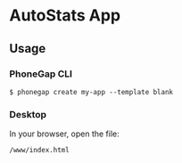 # AutoStats App

## Usage

### PhoneGap CLI

    $ phonegap create my-app --template blank

### Desktop

In your browser, open the file:

    /www/index.html

